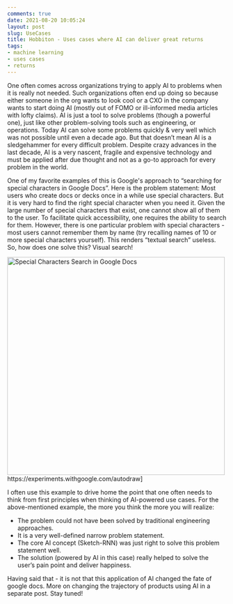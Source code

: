 ```yaml
---
comments: true
date: 2021-08-20 10:05:24
layout: post
slug: UseCases
title: Hobbiton - Uses cases where AI can deliver great returns
tags:
- machine learning
- uses cases
- returns
---
```


One often comes across organizations trying to apply AI to problems when it is really not needed. Such organizations often end up doing so because either someone in the org wants to look cool or a CXO in the company wants to start doing AI (mostly out of FOMO or ill-informed media articles with lofty claims). AI is just a tool to solve problems (though a powerful one), just like other problem-solving tools such as engineering, or operations. Today AI can solve some problems quickly & very well which was not possible until even a decade ago. But that doesn’t mean AI is a sledgehammer for every difficult problem. Despite crazy advances in the last decade, AI is a very nascent, fragile and expensive technology and must be applied after due thought and not as a go-to approach for every problem in the world.

One of my favorite examples of this is Google's approach to “searching for special characters in Google Docs”. Here is the problem statement: Most users who create docs or decks once in a while use special characters. But it is very hard to find the right special character when you need it. Given the large number of special characters that exist, one cannot show all of them to the user. To facilitate quick accessibility, one requires the ability to search for them. However, there is one particular problem with special characters - most users cannot remember them by name (try recalling names of 10 or more special characters yourself). This renders “textual search” useless. So, how does one solve this? Visual search!


<picture>
<img src="{{ 'images/Google-Doc-Draw-Characters.gif' | relative_url }}" width="500" alt="Special Characters Search in Google Docs" align="center>
</picture>


Google used a very simple but powerful observation - most users can very easily recall how the special character that they need looks like, unlike their name. So, they provided a small sketch pad for users to draw what they remember and use the concepts from computer vision (Sketch-RNN) to suggest a few closest options based on the visual match. The same concept was later used to power Auto draw [https://experiments.withgoogle.com/autodraw]

I often use this example to drive home the point that one often needs to think from first principles when thinking of AI-powered use cases. For the above-mentioned example, the more you think the more you will realize:

- The problem could not have been solved by traditional engineering approaches. 
- It is a very well-defined narrow problem statement.
- The core AI concept (Sketch-RNN) was just right to solve this problem statement well.
- The solution (powered by AI in this case) really helped to solve the user’s pain point and deliver happiness.

Having said that - it is not that this application of AI changed the fate of google docs. More on changing the trajectory of products using AI in a separate post. Stay tuned!